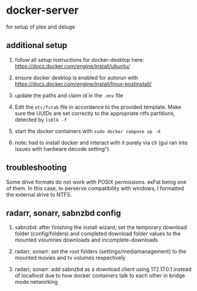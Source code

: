 # docker-server
for setup of plex and deluge

## additional setup
1. follow all setup instructions for docker-desktop here: https://docs.docker.com/engine/install/ubuntu/

2. ensure docker desktop is enabled for autorun with 
https://docs.docker.com/engine/install/linux-postinstall/

3. update the paths and claim id in the `.env` file

4. Edit the `etc/fstab` file in accordance to the provided template. Make sure the UUIDs are set correctly to the appropriate ntfs partitions, detected by `lsblk -f`

5. start the docker containers with `sudo docker compose up -d`

6. note: had to install docker and interact with it purely via cli (gui ran into issues with hardware decode setting^)

## troubleshooting
Some drive formats do not work with POSIX permissions. exFat being one of them. In this case, to perserve compatibility with windows, I formatted the external drive to NTFS.

## radarr, sonarr, sabnzbd config

1. sabnzbd: after finishing the install wizard, set the temporary download folder (config/folders) and completed download folder values to the mounted volumnes downloads and incomplete-downloads

2. radarr, sonarr: set the root folders (settings/mediamanagement) to the mounted movies and tv volumes respectively

3. radarr, sonarr: add sabnzbd  as a download client using 172.17.0.1 instead of localhost due to how docker containers talk to each other in bridge mode networking
